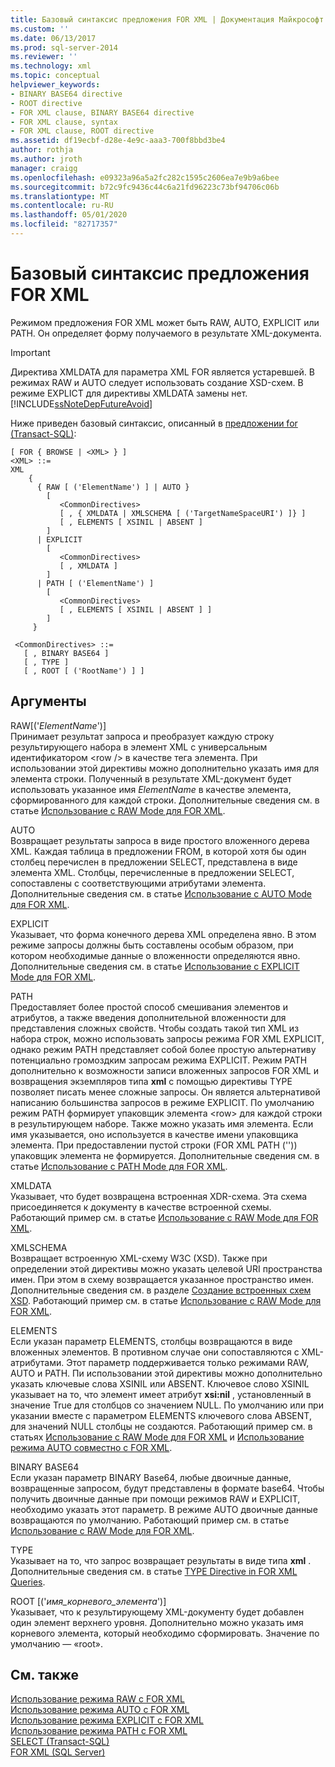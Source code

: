 ```yaml
---
title: Базовый синтаксис предложения FOR XML | Документация Майкрософт
ms.custom: ''
ms.date: 06/13/2017
ms.prod: sql-server-2014
ms.reviewer: ''
ms.technology: xml
ms.topic: conceptual
helpviewer_keywords:
- BINARY BASE64 directive
- ROOT directive
- FOR XML clause, BINARY BASE64 directive
- FOR XML clause, syntax
- FOR XML clause, ROOT directive
ms.assetid: df19ecbf-d28e-4e9c-aaa3-700f8bbd3be4
author: rothja
ms.author: jroth
manager: craigg
ms.openlocfilehash: e09323a96a5a2fc282c1595c2606ea7e9b9a6bee
ms.sourcegitcommit: b72c9fc9436c44c6a21fd96223c73bf94706c06b
ms.translationtype: MT
ms.contentlocale: ru-RU
ms.lasthandoff: 05/01/2020
ms.locfileid: "82717357"
---
```

# <a name="basic-syntax-of-the-for-xml-clause"></a>Базовый синтаксис предложения FOR XML
  Режимом предложения FOR XML может быть RAW, AUTO, EXPLICIT или PATH. Он определяет форму получаемого в результате XML-документа.  
  
> [!IMPORTANT]  
>  Директива XMLDATA для параметра XML FOR является устаревшей. В режимах RAW и AUTO следует использовать создание XSD-схем. В режиме EXPLICT для директивы XMLDATA замены нет. [!INCLUDE[ssNoteDepFutureAvoid](../../includes/ssnotedepfutureavoid-md.md)]  
  
 Ниже приведен базовый синтаксис, описанный в [предложении for (Transact-SQL)](/sql/t-sql/queries/select-for-clause-transact-sql):  
  
```  
[ FOR { BROWSE | <XML> } ]  
<XML> ::=  
XML   
    {   
      { RAW [ ('ElementName') ] | AUTO }   
        [   
           <CommonDirectives>   
           [ , { XMLDATA | XMLSCHEMA [ ('TargetNameSpaceURI') ]} ]   
           [ , ELEMENTS [ XSINIL | ABSENT ]   
        ]  
      | EXPLICIT   
        [   
           <CommonDirectives>   
           [ , XMLDATA ]   
        ]  
      | PATH [ ('ElementName') ]   
        [   
           <CommonDirectives>   
           [ , ELEMENTS [ XSINIL | ABSENT ] ]  
        ]  
     }   
  
 <CommonDirectives> ::=   
   [ , BINARY BASE64 ]  
   [ , TYPE ]  
   [ , ROOT [ ('RootName') ] ]  
```  
  
## <a name="arguments"></a>Аргументы  
 RAW[('*ElementName*')]  
 Принимает результат запроса и преобразует каждую строку результирующего набора в элемент XML с универсальным идентификатором \<row /> в качестве тега элемента. При использовании этой директивы можно дополнительно указать имя для элемента строки. Полученный в результате XML-документ будет использовать указанное имя *ElementName* в качестве элемента, сформированного для каждой строки. Дополнительные сведения см. в статье [Использование с RAW Mode для FOR XML](use-raw-mode-with-for-xml.md).  
  
 AUTO  
 Возвращает результаты запроса в виде простого вложенного дерева XML. Каждая таблица в предложении FROM, в которой хотя бы один столбец перечислен в предложении SELECT, представлена в виде элемента XML. Столбцы, перечисленные в предложении SELECT, сопоставлены с соответствующими атрибутами элемента. Дополнительные сведения см. в статье [Использование с AUTO Mode для FOR XML](use-auto-mode-with-for-xml.md).  
  
 EXPLICIT  
 Указывает, что форма конечного дерева XML определена явно. В этом режиме запросы должны быть составлены особым образом, при котором необходимые данные о вложенности определяются явно. Дополнительные сведения см. в статье [Использование с EXPLICIT Mode для FOR XML](use-explicit-mode-with-for-xml.md).  
  
 PATH  
 Предоставляет более простой способ смешивания элементов и атрибутов, а также введения дополнительной вложенности для представления сложных свойств. Чтобы создать такой тип XML из набора строк, можно использовать запросы режима FOR XML EXPLICIT, однако режим PATH представляет собой более простую альтернативу потенциально громоздким запросам режима EXPLICIT. Режим PATH дополнительно к возможности записи вложенных запросов FOR XML и возвращения экземпляров типа **xml** с помощью директивы TYPE позволяет писать менее сложные запросы. Он является альтернативой написанию большинства запросов в режиме EXPLICIT. По умолчанию режим PATH формирует упаковщик элемента \<row> для каждой строки в результирующем наборе. Также можно указать имя элемента. Если имя указывается, оно используется в качестве имени упаковщика элемента. При предоставлении пустой строки (FOR XML PATH ('')) упаковщик элемента не формируется. Дополнительные сведения см. в статье [Использование с PATH Mode для FOR XML](use-path-mode-with-for-xml.md).  
  
 XMLDATA  
 Указывает, что будет возвращена встроенная XDR-схема. Эта схема присоединяется к документу в качестве встроенной схемы. Работающий пример см. в статье [Использование с RAW Mode для FOR XML](use-raw-mode-with-for-xml.md).  
  
 XMLSCHEMA  
 Возвращает встроенную XML-схему W3C (XSD). Также при определении этой директивы можно указать целевой URI пространства имен. При этом в схему возвращается указанное пространство имен. Дополнительные сведения см. в разделе [Создание встроенных схем XSD](generate-an-inline-xsd-schema.md). Работающий пример см. в статье [Использование с RAW Mode для FOR XML](use-raw-mode-with-for-xml.md).  
  
 ELEMENTS  
 Если указан параметр ELEMENTS, столбцы возвращаются в виде вложенных элементов. В противном случае они сопоставляются с XML-атрибутами. Этот параметр поддерживается только режимами RAW, AUTO и PATH. Пи использовании этой директивы можно дополнительно указать ключевые слова XSINIL или ABSENT. Ключевое слово XSINIL указывает на то, что элемент имеет атрибут **xsi:nil** , установленный в значение True для столбцов со значением NULL. По умолчанию или при указании вместе с параметром ELEMENTS ключевого слова ABSENT, для значений NULL столбцы не создаются. Работающий пример см. в статьях [Использование с RAW Mode для FOR XML](use-raw-mode-with-for-xml.md) и [Использование режима AUTO совместно с FOR XML](use-auto-mode-with-for-xml.md).  
  
 BINARY BASE64  
 Если указан параметр BINARY Base64, любые двоичные данные, возвращенные запросом, будут представлены в формате base64. Чтобы получить двоичные данные при помощи режимов RAW и EXPLICIT, необходимо указать этот параметр. В режиме AUTO двоичные данные возвращаются по умолчанию. Работающий пример см. в статье [Использование с RAW Mode для FOR XML](use-raw-mode-with-for-xml.md).  
  
 TYPE  
 Указывает на то, что запрос возвращает результаты в виде типа **xml** . Дополнительные сведения см. в статье [TYPE Directive in FOR XML Queries](type-directive-in-for-xml-queries.md).  
  
 ROOT [('*имя_корневого_элемента*')]  
 Указывает, что к результирующему XML-документу будет добавлен один элемент верхнего уровня. Дополнительно можно указать имя корневого элемента, который необходимо сформировать. Значение по умолчанию — «root».  
  
## <a name="see-also"></a>См. также  
 [Использование режима RAW с FOR XML](use-raw-mode-with-for-xml.md)   
 [Использование режима AUTO с FOR XML](use-auto-mode-with-for-xml.md)   
 [Использование режима EXPLICIT с FOR XML](use-explicit-mode-with-for-xml.md)   
 [Использование режима PATH с FOR XML](use-path-mode-with-for-xml.md)   
 [SELECT (Transact-SQL)](/sql/t-sql/queries/select-transact-sql)   
 [FOR XML (SQL Server)](for-xml-sql-server.md)  
  
  
